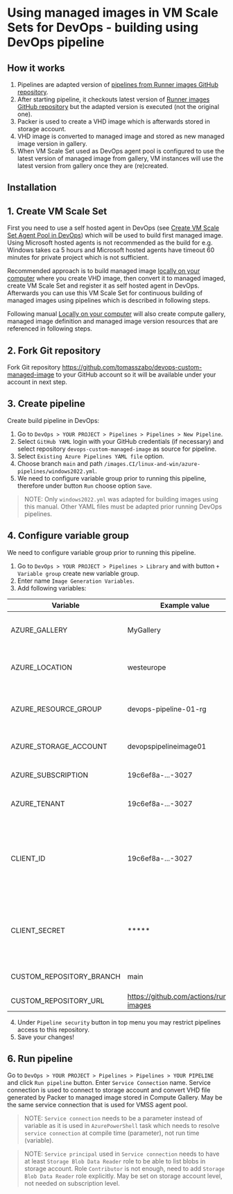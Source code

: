 
# Using managed images in VM Scale Sets for DevOps - building using DevOps pipeline

## How it works

1. Pipelines are adapted version of [pipelines from Runner images GitHub repository](https://github.com/actions/runner-images/tree/main/images.CI/linux-and-win/azure-pipelines). 
2. After starting pipeline, it checkouts latest version of [Runner images GitHub repository](https://github.com/actions/runner-images) but the adapted version is executed (not the original one).
3. Packer is used to create a VHD image which is afterwards stored in storage account.
4. VHD image is converted to managed image and stored as new managed image version in gallery.
5. When VM Scale Set used as DevOps agent pool is configured to use the latest version of managed image from gallery, VM instances will use the latest version from gallery once they are (re)created.

## Installation

## 1. Create VM Scale Set

First you need to use a self hosted agent in DevOps (see [Create VM Scale Set Agent Pool in DevOps](https://learn.microsoft.com/en-us/azure/devops/pipelines/agents/scale-set-agents?view=azure-devops)) which will be used to build first managed image. Using Microsoft hosted agents is not recommended as the build for e.g. Windows takes ca 5 hours and Microsoft hosted agents have timeout 60 minutes for private project which is not sufficient.

Recommended approach is to build managed image [locally on your computer](local.md) where you create VHD image, then convert it to managed imaged, create VM Scale Set and register it as self hosted agent in DevOps. Afterwards you can use this VM Scale Set for continuous building of managed images using pipelines which is described in following steps.

Following manual [Locally on your computer](local.md) will also create compute gallery, managed image definition and managed image version resources that are referenced in following steps.

## 2. Fork Git repository 

Fork Git repository https://github.com/tomasszabo/devops-custom-managed-image to your GitHub account so it will be available under your account in next step.

## 3. Create pipeline

Create build pipeline in DevOps:

1. Go to `DevOps > YOUR PROJECT > Pipelines > Pipelines > New Pipeline`.
2. Select `GitHub YAML` login with your GitHub credentials (if necessary) and select repository `devops-custom-managed-image` as source for pipeline.
3. Select `Existing Azure Pipelines YAML file` option.
4. Choose branch `main` and path `/images.CI/linux-and-win/azure-pipelines/windows2022.yml`.
5. We need to configure variable group prior to running this pipeline, therefore under button `Run` choose option `Save`. 

> NOTE: Only `windows2022.yml` was adapted for building images using this manual. Other YAML files must be adapted prior running DevOps pipelines.

## 4. Configure variable group

We need to configure variable group prior to running this pipeline.

1. Go to `DevOps > YOUR PROJECT > Pipelines > Library` and with button `+ Variable group` create new variable group.
2. Enter name `Image Generation Variables`.
3. Add following variables:

|Variable|Example value|Description|
|--------|-------------|-----------|
|AZURE_GALLERY|MyGallery|Azure Compute Gallery used to store managed images for VM Scale Set|
|AZURE_LOCATION|westeurope|Location of temporary resources created by Packer when building VHD image|
|AZURE_RESOURCE_GROUP|devops-pipeline-01-rg|Resource group name where is your storage account for storing VHD files created by Packer|
|AZURE_STORAGE_ACCOUNT|devopspipelineimage01|Storage account name for storing VHD files created by Packer|
|AZURE_SUBSCRIPTION|19c6ef8a-...-3027|Subscription id where temporary resources should be created|
|AZURE_TENANT|19c6ef8a-...-3027|Tenant id where your service principal is registered|
|CLIENT_ID|19c6ef8a-...-3027|Service principal id used by Packer to create temporary resources. Service principal needs `Contributor` role for `AZURE_SUBSCRIPTION` so Packer is able to create temporary resources.|
|CLIENT_SECRET|*****|Service principal secret created when creating service principal. Store it as type `secret` (type is changed using lock icon).|
|CUSTOM_REPOSITORY_BRANCH|main|Branch for `CUSTOM_REPOSITORY_URL`, use `main` branch|
|CUSTOM_REPOSITORY_URL|https://github.com/actions/runner-images|Original [runner images GitHub repository](https://github.com/actions/runner-images)|

4. Under `Pipeline security` button in top menu you may restrict pipelines access to this repository.
5. Save your changes!

## 6. Run pipeline

Go to `DevOps > YOUR PROJECT > Pipelines > Pipelines > YOUR PIPELINE` and click `Run pipeline` button. Enter `Service Connection` name. Service connection is used to connect to storage account and convert VHD file generated by Packer to managed image stored in Compute Gallery. May be the same service connection that is used for VMSS agent pool.

> NOTE: `Service connection` needs to be a parameter instead of variable as it is used in `AzurePowerShell` task which needs to resolve `service connection` at compile time (parameter), not run time (variable). 

> NOTE: `Service principal` used in `Service connection` needs to have at least `Storage Blob Data Reader` role to be able to list blobs in storage account. Role `Contributor` is not enough, need to add `Storage Blob Data Reader` role explicitly. May be set on storage account level, not needed on subscription level.